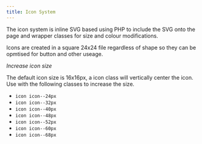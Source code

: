```yaml
---
title: Icon System
---
```


The icon system is inline SVG based using PHP to include the SVG onto the page and wrapper classes for size and colour modifications.

Icons are created in a square 24x24 file regardless of shape so they can be opmtised for button and other useage.

*Increase icon size*

The default icon size is 16x16px, a icon class will vertically center the icon. Use with the following classes to increase the size.

* `icon icon--24px`
* `icon icon--32px`
* `icon icon--40px`
* `icon icon--48px`
* `icon icon--52px`
* `icon icon--60px`
* `icon icon--68px`